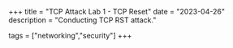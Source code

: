 +++
title = "TCP Attack Lab 1 - TCP Reset"
date = "2023-04-26"
description = "Conducting TCP RST attack."

tags = ["networking","security"]
+++

